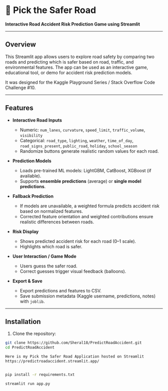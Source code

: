 # 🚦 Pick the Safer Road

**Interactive Road Accident Risk Prediction Game using Streamlit**

---

## Overview

This Streamlit app allows users to explore road safety by comparing two roads and predicting which is safer based on road, traffic, and environmental features. The app can be used as an interactive game, educational tool, or demo for accident risk prediction models.

It was designed for the Kaggle Playground Series / Stack Overflow Code Challenge #10.

---

## Features

- **Interactive Road Inputs**  
  - Numeric: `num_lanes`, `curvature`, `speed_limit`, `traffic_volume`, `visibility`  
  - Categorical: `road_type`, `lighting`, `weather`, `time_of_day`, `road_signs_present`, `public_road`, `holiday`, `school_season`  
  - Randomize buttons generate realistic random values for each road.

- **Prediction Models**  
  - Loads pre-trained ML models: LightGBM, CatBoost, XGBoost (if available).  
  - Supports **ensemble predictions** (average) or **single model predictions**.

- **Fallback Prediction**  
  - If models are unavailable, a weighted formula predicts accident risk based on normalized features.  
  - Corrected feature orientation and weighted contributions ensure realistic differences between roads.

- **Risk Display**  
  - Shows predicted accident risk for each road (0–1 scale).  
  - Highlights which road is safer.

- **User Interaction / Game Mode**  
  - Users guess the safer road.  
  - Correct guesses trigger visual feedback (balloons).  

- **Export & Save**  
  - Export predictions and features to CSV.  
  - Save submission metadata (Kaggle username, predictions, notes) with `joblib`.

---

## Installation

1. Clone the repository:

```bash
git clone https://github.com/Sheral18/PredictRoadAccident.git
cd PredictRoadAccident

Here is my Pick the Safer Road Application hosted on Streamlit
https://predictroadaccident.streamlit.app/


pip install -r requirements.txt

streamlit run app.py
